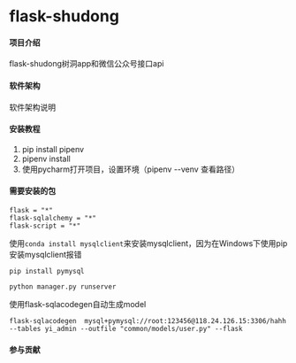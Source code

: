# flask-shudong

#### 项目介绍
flask-shudong树洞app和微信公众号接口api

#### 软件架构
软件架构说明


#### 安装教程

1. pip install pipenv
2. pipenv install
3. 使用pycharm打开项目，设置环境（pipenv --venv 查看路径）

#### 需要安装的包
```
flask = "*"
flask-sqlalchemy = "*"
flask-script = "*"
```
使用`conda install mysqlclient`来安装mysqlclient，因为在Windows下使用pip安装mysqlclient报错
```
pip install pymysql
```
```
python manager.py runserver
```
使用flask-sqlacodegen自动生成model
```
flask-sqlacodegen  mysql+pymysql://root:123456@118.24.126.15:3306/hahh --tables yi_admin --outfile "common/models/user.py" --flask
```
#### 参与贡献

